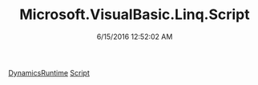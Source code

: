 ﻿---
title: Microsoft.VisualBasic.Linq.Script
date: 6/15/2016 12:52:02 AM
---

[DynamicsRuntime](T-Microsoft.VisualBasic.Linq.Script.DynamicsRuntime.html)
[Script](T-Microsoft.VisualBasic.Linq.Script.Script.html)
